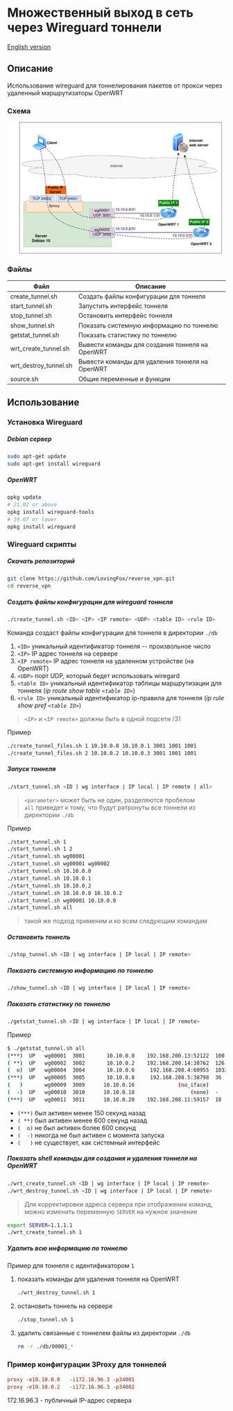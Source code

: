 # Множественный выход в сеть через Wireguard тоннели

[English version](README.md)

## Описание

Использование wireguard для тоннелирования пакетов от прокси через удаленный маршрутизаторы OpenWRT

### Схема

![Схема сети](scheme.png)

### Файлы

| Файл                  |  Описание                                        |
|-----------------------|--------------------------------------------------|
| create_tunnel.sh      | Создать файлы конфигурации для тоннеля           |
| start_tunnel.sh       | Запустить интерфейс тоннеля                      |
| stop_tunnel.sh        | Остановить интерфейс тоннеля                     |
| show_tunnel.sh        | Показать системную информацию по тоннелю         |
| getstat_tunnel.sh     | Показать статистику по тоннелю                   |
| wrt_create_tunnel.sh  | Вывести команды для создания тоннеля на OpenWRT  |
| wrt_destroy_tunnel.sh | Вывести команды для удаления тоннеля на OpenWRT  |
| source.sh             | Общие переменные и функции                       |

## Использование

### Установка Wireguard

##### Debian сервер

```bash
sudo apt-get update
sudo apt-get install wireguard
```

##### OpenWRT

```bash
opkg update
# 21.02 or above
opkg install wireguard-tools
# 19.07 or lower
opkg install wireguard
```

### Wireguard скрипты

##### Скачать репозиторий

```bash
git clone https://github.com/LovingFox/reverse_vpn.git
cd reverse_vpn
```

##### Создать файлы конфигурации для wireguard тоннеля

```bash
./create_tunnel.sh <ID> <IP> <IP remote> <UDP> <table ID> <rule ID>
```

Команда создаст файлы конфигурации для тоннеля в директории `./db`

1. `<ID>` уникальный идентификатор тоннеля -- произвольное число
1. `<IP>` IP адрес тоннеля на сервере
1. `<IP remote>` IP адрес тоннеля на удаленном устройстве (на OpenWRT)
1. `<UDP>` порт UDP, который бедет использовать wiregard
1. `<table ID>` уникальный идентификатор таблицы маршрутизации для тоннеля (*ip route show table `<table ID>`*)
1. `<rule ID>` уникальный идентификатор ip-правила для тоннеля (*ip rule show pref `<table ID>`*)

> `<IP>` и `<IP remote>` должны быть в одной подсети /31

Пример

```bash
./create_tunnel_files.sh 1 10.10.0.0 10.10.0.1 3001 1001 1001
./create_tunnel_files.sh 2 10.10.0.2 10.10.0.3 3001 1001 1001
```

##### Запуск тоннеля

```bash
./start_tunnel.sh <ID | wg interface | IP local | IP remote | all>
```

> `<parameter>` может быть не один, разделяются пробелом  
`all` приведет к тому, что будут pатронуты все тоннели из директории `./db`

Пример

```bash
./start_tunnel.sh 1
./start_tunnel.sh 1 2
./start_tunnel.sh wg00001
./start_tunnel.sh wg00001 wg00002
./start_tunnel.sh 10.10.0.0
./start_tunnel.sh 10.10.0.1
./start_tunnel.sh 10.10.0.2
./start_tunnel.sh 10.10.0.0 10.10.0.2
./start_tunnel.sh wg00001 10.10.0.0
./start_tunnel.sh all
```

> такой же подход применим и ко всем следующим командам

##### Остановить тоннель

```bash
./stop_tunnel.sh <ID | wg interface | IP local | IP remote>
```

##### Показать системную информацию по тоннелю

```bash
./show_tunnel.sh <ID | wg interface | IP local | IP remote>
```

##### Показать статистику по тоннелю

```bash
./getstat_tunnel.sh <ID | wg interface | IP local | IP remote>
```

Пример

```bash
$ ./getstat_tunnel.sh all
(***)  UP   wg00001  3001       10.10.0.0    192.168.200.13:52122  100
( **)  UP   wg00002  3002       10.10.0.2    192.168.200.14:38762  126
(  o)  UP   wg00004  3004       10.10.0.6     192.168.208.4:60955  10339
(***)  UP   wg00005  3005       10.10.0.8     192.168.208.5:38798  36
(   )       wg00009  3009      10.10.0.16              (no_iface)
(  -)  UP   wg00010  3010      10.10.0.18                  (none)  -
(***)  UP   wg00011  3011      10.10.0.20    192.168.208.11:59157  18
```

* `(***)` был активен менее 150 секунд назад
* `( **)` был активен менее 600 секунд назад
* `(  o)` не был активен более 600 секунд
* `(  -)` никогда не был активен с момента запуска
* `(   )` не существует, как системный интерфейс

##### Показать shell команды для создания и удаления тоннеля на OpenWRT 

```bash
./wrt_create_tunnel.sh <ID | wg interface | IP local | IP remote>
./wrt_destroy_tunnel.sh <ID | wg interface | IP local | IP remote>
```

> Для корректировки адреса сервера при отображении команд, можно изменить переменную `SERVER` на нужное значение

```bash
export SERVER=1.1.1.1
./wrt_create_tunnel.sh 1
```

##### Удалить всю информацию по тоннелю

Пример для тоннеля с идентификатором `1`

1. показать команды для удаления тоннеля на OpenWRT

    ```bash
    ./wrt_destroy_tunnel.sh 1
    ```

1. остановить тоннель на сервере

    ```bash
    ./stop_tunnel.sh 1
    ```

1. удалить связанные с тоннелем файлы из директории `./db`

    ```bash
    rm -r ./db/00001_*
    ```

### Пример конфигурации 3Proxy для тоннелей

```conf
proxy -e10.10.0.0   -i172.16.96.3 -p34001
proxy -e10.10.0.2   -i172.16.96.3 -p34002
```

172.16.96.3 - публичный IP-адрес сервера

